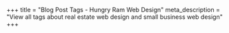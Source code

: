 +++
title = "Blog Post Tags - Hungry Ram Web Design"
meta_description = "View all tags about real estate web design and small business web design"
+++